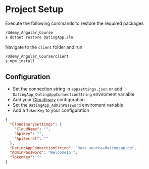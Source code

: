 # Project Setup

Execute the following commands to restore the required packages

```bash
/Udemy_Angular_Course
$ dotnet restore DatingApp.sln
```

Navigate to the `client` folder and run

```bash
/Udemy_Angular_Course/client
$ npm install
```

## Configuration

+ Set the connection string in `appsettings.json` or add `DatingApp_DatingAppConnectionString` enviroment variable
+ Add your [Cloudinary](https://cloudinary.com/) configuration
+ Set the `DatingApp_AdminPassword` enviroment variable
+ Add a `TokenKey` to your configuration

```json
{
  "CloudinarySettings": {
    "CloudName": "",
    "ApiKey": "",
    "ApiSecret": ""
  },
  "DatingAppConnectionString": "Data source=datingapp.db",
  "AdminPassword": "Welcome15!",
  "TokenKey": ""
}
```